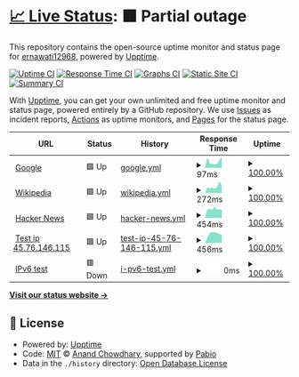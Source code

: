 # [📈 Live Status](https://page.ezshopnet.com.hk): <!--live status--> **🟧 Partial outage**

This repository contains the open-source uptime monitor and status page for [ernawati12968](https://page.ezshopnet.com.hk), powered by [Upptime](https://github.com/upptime/upptime).

[![Uptime CI](https://github.com/ernawati12968/uptime/workflows/Uptime%20CI/badge.svg)](https://github.com/ernawati12968/uptime/actions?query=workflow%3A%22Uptime+CI%22)
[![Response Time CI](https://github.com/ernawati12968/uptime/workflows/Response%20Time%20CI/badge.svg)](https://github.com/ernawati12968/uptime/actions?query=workflow%3A%22Response+Time+CI%22)
[![Graphs CI](https://github.com/ernawati12968/uptime/workflows/Graphs%20CI/badge.svg)](https://github.com/ernawati12968/uptime/actions?query=workflow%3A%22Graphs+CI%22)
[![Static Site CI](https://github.com/ernawati12968/uptime/workflows/Static%20Site%20CI/badge.svg)](https://github.com/ernawati12968/uptime/actions?query=workflow%3A%22Static+Site+CI%22)
[![Summary CI](https://github.com/ernawati12968/uptime/workflows/Summary%20CI/badge.svg)](https://github.com/ernawati12968/uptime/actions?query=workflow%3A%22Summary+CI%22)

With [Upptime](https://upptime.js.org), you can get your own unlimited and free uptime monitor and status page, powered entirely by a GitHub repository. We use [Issues](https://github.com/ernawati12968/uptime/issues) as incident reports, [Actions](https://github.com/ernawati12968/uptime/actions) as uptime monitors, and [Pages](https://page.ezshopnet.com.hk) for the status page.

<!--start: status pages-->
<!-- This summary is generated by Upptime (https://github.com/upptime/upptime) -->
<!-- Do not edit this manually, your changes will be overwritten -->
<!-- prettier-ignore -->
| URL | Status | History | Response Time | Uptime |
| --- | ------ | ------- | ------------- | ------ |
| <img alt="" src="https://icons.duckduckgo.com/ip3/www.google.com.ico" height="13"> [Google](https://www.google.com) | 🟩 Up | [google.yml](https://github.com/ernawati12968/uptime/commits/HEAD/history/google.yml) | <details><summary><img alt="Response time graph" src="./graphs/google/response-time-week.png" height="20"> 97ms</summary><br><a href="https://page.ezshopnet.com.hk/history/google"><img alt="Response time 97" src="https://img.shields.io/endpoint?url=https%3A%2F%2Fraw.githubusercontent.com%2Fernawati12968%2Fuptime%2FHEAD%2Fapi%2Fgoogle%2Fresponse-time.json"></a><br><a href="https://page.ezshopnet.com.hk/history/google"><img alt="24-hour response time 97" src="https://img.shields.io/endpoint?url=https%3A%2F%2Fraw.githubusercontent.com%2Fernawati12968%2Fuptime%2FHEAD%2Fapi%2Fgoogle%2Fresponse-time-day.json"></a><br><a href="https://page.ezshopnet.com.hk/history/google"><img alt="7-day response time 97" src="https://img.shields.io/endpoint?url=https%3A%2F%2Fraw.githubusercontent.com%2Fernawati12968%2Fuptime%2FHEAD%2Fapi%2Fgoogle%2Fresponse-time-week.json"></a><br><a href="https://page.ezshopnet.com.hk/history/google"><img alt="30-day response time 97" src="https://img.shields.io/endpoint?url=https%3A%2F%2Fraw.githubusercontent.com%2Fernawati12968%2Fuptime%2FHEAD%2Fapi%2Fgoogle%2Fresponse-time-month.json"></a><br><a href="https://page.ezshopnet.com.hk/history/google"><img alt="1-year response time 97" src="https://img.shields.io/endpoint?url=https%3A%2F%2Fraw.githubusercontent.com%2Fernawati12968%2Fuptime%2FHEAD%2Fapi%2Fgoogle%2Fresponse-time-year.json"></a></details> | <details><summary><a href="https://page.ezshopnet.com.hk/history/google">100.00%</a></summary><a href="https://page.ezshopnet.com.hk/history/google"><img alt="All-time uptime 100.00%" src="https://img.shields.io/endpoint?url=https%3A%2F%2Fraw.githubusercontent.com%2Fernawati12968%2Fuptime%2FHEAD%2Fapi%2Fgoogle%2Fuptime.json"></a><br><a href="https://page.ezshopnet.com.hk/history/google"><img alt="24-hour uptime 100.00%" src="https://img.shields.io/endpoint?url=https%3A%2F%2Fraw.githubusercontent.com%2Fernawati12968%2Fuptime%2FHEAD%2Fapi%2Fgoogle%2Fuptime-day.json"></a><br><a href="https://page.ezshopnet.com.hk/history/google"><img alt="7-day uptime 100.00%" src="https://img.shields.io/endpoint?url=https%3A%2F%2Fraw.githubusercontent.com%2Fernawati12968%2Fuptime%2FHEAD%2Fapi%2Fgoogle%2Fuptime-week.json"></a><br><a href="https://page.ezshopnet.com.hk/history/google"><img alt="30-day uptime 100.00%" src="https://img.shields.io/endpoint?url=https%3A%2F%2Fraw.githubusercontent.com%2Fernawati12968%2Fuptime%2FHEAD%2Fapi%2Fgoogle%2Fuptime-month.json"></a><br><a href="https://page.ezshopnet.com.hk/history/google"><img alt="1-year uptime 100.00%" src="https://img.shields.io/endpoint?url=https%3A%2F%2Fraw.githubusercontent.com%2Fernawati12968%2Fuptime%2FHEAD%2Fapi%2Fgoogle%2Fuptime-year.json"></a></details>
| <img alt="" src="https://icons.duckduckgo.com/ip3/en.wikipedia.org.ico" height="13"> [Wikipedia](https://en.wikipedia.org) | 🟩 Up | [wikipedia.yml](https://github.com/ernawati12968/uptime/commits/HEAD/history/wikipedia.yml) | <details><summary><img alt="Response time graph" src="./graphs/wikipedia/response-time-week.png" height="20"> 272ms</summary><br><a href="https://page.ezshopnet.com.hk/history/wikipedia"><img alt="Response time 272" src="https://img.shields.io/endpoint?url=https%3A%2F%2Fraw.githubusercontent.com%2Fernawati12968%2Fuptime%2FHEAD%2Fapi%2Fwikipedia%2Fresponse-time.json"></a><br><a href="https://page.ezshopnet.com.hk/history/wikipedia"><img alt="24-hour response time 272" src="https://img.shields.io/endpoint?url=https%3A%2F%2Fraw.githubusercontent.com%2Fernawati12968%2Fuptime%2FHEAD%2Fapi%2Fwikipedia%2Fresponse-time-day.json"></a><br><a href="https://page.ezshopnet.com.hk/history/wikipedia"><img alt="7-day response time 272" src="https://img.shields.io/endpoint?url=https%3A%2F%2Fraw.githubusercontent.com%2Fernawati12968%2Fuptime%2FHEAD%2Fapi%2Fwikipedia%2Fresponse-time-week.json"></a><br><a href="https://page.ezshopnet.com.hk/history/wikipedia"><img alt="30-day response time 272" src="https://img.shields.io/endpoint?url=https%3A%2F%2Fraw.githubusercontent.com%2Fernawati12968%2Fuptime%2FHEAD%2Fapi%2Fwikipedia%2Fresponse-time-month.json"></a><br><a href="https://page.ezshopnet.com.hk/history/wikipedia"><img alt="1-year response time 272" src="https://img.shields.io/endpoint?url=https%3A%2F%2Fraw.githubusercontent.com%2Fernawati12968%2Fuptime%2FHEAD%2Fapi%2Fwikipedia%2Fresponse-time-year.json"></a></details> | <details><summary><a href="https://page.ezshopnet.com.hk/history/wikipedia">100.00%</a></summary><a href="https://page.ezshopnet.com.hk/history/wikipedia"><img alt="All-time uptime 100.00%" src="https://img.shields.io/endpoint?url=https%3A%2F%2Fraw.githubusercontent.com%2Fernawati12968%2Fuptime%2FHEAD%2Fapi%2Fwikipedia%2Fuptime.json"></a><br><a href="https://page.ezshopnet.com.hk/history/wikipedia"><img alt="24-hour uptime 100.00%" src="https://img.shields.io/endpoint?url=https%3A%2F%2Fraw.githubusercontent.com%2Fernawati12968%2Fuptime%2FHEAD%2Fapi%2Fwikipedia%2Fuptime-day.json"></a><br><a href="https://page.ezshopnet.com.hk/history/wikipedia"><img alt="7-day uptime 100.00%" src="https://img.shields.io/endpoint?url=https%3A%2F%2Fraw.githubusercontent.com%2Fernawati12968%2Fuptime%2FHEAD%2Fapi%2Fwikipedia%2Fuptime-week.json"></a><br><a href="https://page.ezshopnet.com.hk/history/wikipedia"><img alt="30-day uptime 100.00%" src="https://img.shields.io/endpoint?url=https%3A%2F%2Fraw.githubusercontent.com%2Fernawati12968%2Fuptime%2FHEAD%2Fapi%2Fwikipedia%2Fuptime-month.json"></a><br><a href="https://page.ezshopnet.com.hk/history/wikipedia"><img alt="1-year uptime 100.00%" src="https://img.shields.io/endpoint?url=https%3A%2F%2Fraw.githubusercontent.com%2Fernawati12968%2Fuptime%2FHEAD%2Fapi%2Fwikipedia%2Fuptime-year.json"></a></details>
| <img alt="" src="https://icons.duckduckgo.com/ip3/news.ycombinator.com.ico" height="13"> [Hacker News](https://news.ycombinator.com) | 🟩 Up | [hacker-news.yml](https://github.com/ernawati12968/uptime/commits/HEAD/history/hacker-news.yml) | <details><summary><img alt="Response time graph" src="./graphs/hacker-news/response-time-week.png" height="20"> 454ms</summary><br><a href="https://page.ezshopnet.com.hk/history/hacker-news"><img alt="Response time 454" src="https://img.shields.io/endpoint?url=https%3A%2F%2Fraw.githubusercontent.com%2Fernawati12968%2Fuptime%2FHEAD%2Fapi%2Fhacker-news%2Fresponse-time.json"></a><br><a href="https://page.ezshopnet.com.hk/history/hacker-news"><img alt="24-hour response time 454" src="https://img.shields.io/endpoint?url=https%3A%2F%2Fraw.githubusercontent.com%2Fernawati12968%2Fuptime%2FHEAD%2Fapi%2Fhacker-news%2Fresponse-time-day.json"></a><br><a href="https://page.ezshopnet.com.hk/history/hacker-news"><img alt="7-day response time 454" src="https://img.shields.io/endpoint?url=https%3A%2F%2Fraw.githubusercontent.com%2Fernawati12968%2Fuptime%2FHEAD%2Fapi%2Fhacker-news%2Fresponse-time-week.json"></a><br><a href="https://page.ezshopnet.com.hk/history/hacker-news"><img alt="30-day response time 454" src="https://img.shields.io/endpoint?url=https%3A%2F%2Fraw.githubusercontent.com%2Fernawati12968%2Fuptime%2FHEAD%2Fapi%2Fhacker-news%2Fresponse-time-month.json"></a><br><a href="https://page.ezshopnet.com.hk/history/hacker-news"><img alt="1-year response time 454" src="https://img.shields.io/endpoint?url=https%3A%2F%2Fraw.githubusercontent.com%2Fernawati12968%2Fuptime%2FHEAD%2Fapi%2Fhacker-news%2Fresponse-time-year.json"></a></details> | <details><summary><a href="https://page.ezshopnet.com.hk/history/hacker-news">100.00%</a></summary><a href="https://page.ezshopnet.com.hk/history/hacker-news"><img alt="All-time uptime 100.00%" src="https://img.shields.io/endpoint?url=https%3A%2F%2Fraw.githubusercontent.com%2Fernawati12968%2Fuptime%2FHEAD%2Fapi%2Fhacker-news%2Fuptime.json"></a><br><a href="https://page.ezshopnet.com.hk/history/hacker-news"><img alt="24-hour uptime 100.00%" src="https://img.shields.io/endpoint?url=https%3A%2F%2Fraw.githubusercontent.com%2Fernawati12968%2Fuptime%2FHEAD%2Fapi%2Fhacker-news%2Fuptime-day.json"></a><br><a href="https://page.ezshopnet.com.hk/history/hacker-news"><img alt="7-day uptime 100.00%" src="https://img.shields.io/endpoint?url=https%3A%2F%2Fraw.githubusercontent.com%2Fernawati12968%2Fuptime%2FHEAD%2Fapi%2Fhacker-news%2Fuptime-week.json"></a><br><a href="https://page.ezshopnet.com.hk/history/hacker-news"><img alt="30-day uptime 100.00%" src="https://img.shields.io/endpoint?url=https%3A%2F%2Fraw.githubusercontent.com%2Fernawati12968%2Fuptime%2FHEAD%2Fapi%2Fhacker-news%2Fuptime-month.json"></a><br><a href="https://page.ezshopnet.com.hk/history/hacker-news"><img alt="1-year uptime 100.00%" src="https://img.shields.io/endpoint?url=https%3A%2F%2Fraw.githubusercontent.com%2Fernawati12968%2Fuptime%2FHEAD%2Fapi%2Fhacker-news%2Fuptime-year.json"></a></details>
| <img alt="" src="https://icons.duckduckgo.com/ip3/45.76.146.115.ico" height="13"> [Test ip 45.76.146.115](http://45.76.146.115) | 🟩 Up | [test-ip-45-76-146-115.yml](https://github.com/ernawati12968/uptime/commits/HEAD/history/test-ip-45-76-146-115.yml) | <details><summary><img alt="Response time graph" src="./graphs/test-ip-45-76-146-115/response-time-week.png" height="20"> 456ms</summary><br><a href="https://page.ezshopnet.com.hk/history/test-ip-45-76-146-115"><img alt="Response time 456" src="https://img.shields.io/endpoint?url=https%3A%2F%2Fraw.githubusercontent.com%2Fernawati12968%2Fuptime%2FHEAD%2Fapi%2Ftest-ip-45-76-146-115%2Fresponse-time.json"></a><br><a href="https://page.ezshopnet.com.hk/history/test-ip-45-76-146-115"><img alt="24-hour response time 456" src="https://img.shields.io/endpoint?url=https%3A%2F%2Fraw.githubusercontent.com%2Fernawati12968%2Fuptime%2FHEAD%2Fapi%2Ftest-ip-45-76-146-115%2Fresponse-time-day.json"></a><br><a href="https://page.ezshopnet.com.hk/history/test-ip-45-76-146-115"><img alt="7-day response time 456" src="https://img.shields.io/endpoint?url=https%3A%2F%2Fraw.githubusercontent.com%2Fernawati12968%2Fuptime%2FHEAD%2Fapi%2Ftest-ip-45-76-146-115%2Fresponse-time-week.json"></a><br><a href="https://page.ezshopnet.com.hk/history/test-ip-45-76-146-115"><img alt="30-day response time 456" src="https://img.shields.io/endpoint?url=https%3A%2F%2Fraw.githubusercontent.com%2Fernawati12968%2Fuptime%2FHEAD%2Fapi%2Ftest-ip-45-76-146-115%2Fresponse-time-month.json"></a><br><a href="https://page.ezshopnet.com.hk/history/test-ip-45-76-146-115"><img alt="1-year response time 456" src="https://img.shields.io/endpoint?url=https%3A%2F%2Fraw.githubusercontent.com%2Fernawati12968%2Fuptime%2FHEAD%2Fapi%2Ftest-ip-45-76-146-115%2Fresponse-time-year.json"></a></details> | <details><summary><a href="https://page.ezshopnet.com.hk/history/test-ip-45-76-146-115">100.00%</a></summary><a href="https://page.ezshopnet.com.hk/history/test-ip-45-76-146-115"><img alt="All-time uptime 100.00%" src="https://img.shields.io/endpoint?url=https%3A%2F%2Fraw.githubusercontent.com%2Fernawati12968%2Fuptime%2FHEAD%2Fapi%2Ftest-ip-45-76-146-115%2Fuptime.json"></a><br><a href="https://page.ezshopnet.com.hk/history/test-ip-45-76-146-115"><img alt="24-hour uptime 100.00%" src="https://img.shields.io/endpoint?url=https%3A%2F%2Fraw.githubusercontent.com%2Fernawati12968%2Fuptime%2FHEAD%2Fapi%2Ftest-ip-45-76-146-115%2Fuptime-day.json"></a><br><a href="https://page.ezshopnet.com.hk/history/test-ip-45-76-146-115"><img alt="7-day uptime 100.00%" src="https://img.shields.io/endpoint?url=https%3A%2F%2Fraw.githubusercontent.com%2Fernawati12968%2Fuptime%2FHEAD%2Fapi%2Ftest-ip-45-76-146-115%2Fuptime-week.json"></a><br><a href="https://page.ezshopnet.com.hk/history/test-ip-45-76-146-115"><img alt="30-day uptime 100.00%" src="https://img.shields.io/endpoint?url=https%3A%2F%2Fraw.githubusercontent.com%2Fernawati12968%2Fuptime%2FHEAD%2Fapi%2Ftest-ip-45-76-146-115%2Fuptime-month.json"></a><br><a href="https://page.ezshopnet.com.hk/history/test-ip-45-76-146-115"><img alt="1-year uptime 100.00%" src="https://img.shields.io/endpoint?url=https%3A%2F%2Fraw.githubusercontent.com%2Fernawati12968%2Fuptime%2FHEAD%2Fapi%2Ftest-ip-45-76-146-115%2Fuptime-year.json"></a></details>
| <img alt="" src="https://icons.duckduckgo.com/ip3/null.ico" height="13"> [IPv6 test](forwardemail.net) | 🟥 Down | [i-pv6-test.yml](https://github.com/ernawati12968/uptime/commits/HEAD/history/i-pv6-test.yml) | <details><summary><img alt="Response time graph" src="./graphs/i-pv6-test/response-time-week.png" height="20"> 0ms</summary><br><a href="https://page.ezshopnet.com.hk/history/i-pv6-test"><img alt="Response time 0" src="https://img.shields.io/endpoint?url=https%3A%2F%2Fraw.githubusercontent.com%2Fernawati12968%2Fuptime%2FHEAD%2Fapi%2Fi-pv6-test%2Fresponse-time.json"></a><br><a href="https://page.ezshopnet.com.hk/history/i-pv6-test"><img alt="24-hour response time 0" src="https://img.shields.io/endpoint?url=https%3A%2F%2Fraw.githubusercontent.com%2Fernawati12968%2Fuptime%2FHEAD%2Fapi%2Fi-pv6-test%2Fresponse-time-day.json"></a><br><a href="https://page.ezshopnet.com.hk/history/i-pv6-test"><img alt="7-day response time 0" src="https://img.shields.io/endpoint?url=https%3A%2F%2Fraw.githubusercontent.com%2Fernawati12968%2Fuptime%2FHEAD%2Fapi%2Fi-pv6-test%2Fresponse-time-week.json"></a><br><a href="https://page.ezshopnet.com.hk/history/i-pv6-test"><img alt="30-day response time 0" src="https://img.shields.io/endpoint?url=https%3A%2F%2Fraw.githubusercontent.com%2Fernawati12968%2Fuptime%2FHEAD%2Fapi%2Fi-pv6-test%2Fresponse-time-month.json"></a><br><a href="https://page.ezshopnet.com.hk/history/i-pv6-test"><img alt="1-year response time 0" src="https://img.shields.io/endpoint?url=https%3A%2F%2Fraw.githubusercontent.com%2Fernawati12968%2Fuptime%2FHEAD%2Fapi%2Fi-pv6-test%2Fresponse-time-year.json"></a></details> | <details><summary><a href="https://page.ezshopnet.com.hk/history/i-pv6-test">100.00%</a></summary><a href="https://page.ezshopnet.com.hk/history/i-pv6-test"><img alt="All-time uptime 100.00%" src="https://img.shields.io/endpoint?url=https%3A%2F%2Fraw.githubusercontent.com%2Fernawati12968%2Fuptime%2FHEAD%2Fapi%2Fi-pv6-test%2Fuptime.json"></a><br><a href="https://page.ezshopnet.com.hk/history/i-pv6-test"><img alt="24-hour uptime 100.00%" src="https://img.shields.io/endpoint?url=https%3A%2F%2Fraw.githubusercontent.com%2Fernawati12968%2Fuptime%2FHEAD%2Fapi%2Fi-pv6-test%2Fuptime-day.json"></a><br><a href="https://page.ezshopnet.com.hk/history/i-pv6-test"><img alt="7-day uptime 100.00%" src="https://img.shields.io/endpoint?url=https%3A%2F%2Fraw.githubusercontent.com%2Fernawati12968%2Fuptime%2FHEAD%2Fapi%2Fi-pv6-test%2Fuptime-week.json"></a><br><a href="https://page.ezshopnet.com.hk/history/i-pv6-test"><img alt="30-day uptime 100.00%" src="https://img.shields.io/endpoint?url=https%3A%2F%2Fraw.githubusercontent.com%2Fernawati12968%2Fuptime%2FHEAD%2Fapi%2Fi-pv6-test%2Fuptime-month.json"></a><br><a href="https://page.ezshopnet.com.hk/history/i-pv6-test"><img alt="1-year uptime 100.00%" src="https://img.shields.io/endpoint?url=https%3A%2F%2Fraw.githubusercontent.com%2Fernawati12968%2Fuptime%2FHEAD%2Fapi%2Fi-pv6-test%2Fuptime-year.json"></a></details>

<!--end: status pages-->

[**Visit our status website →**](https://page.ezshopnet.com.hk)

## 📄 License

- Powered by: [Upptime](https://github.com/upptime/upptime)
- Code: [MIT](./LICENSE) © [Anand Chowdhary](https://anandchowdhary.com), supported by [Pabio](https://pabio.com)
- Data in the `./history` directory: [Open Database License](https://opendatacommons.org/licenses/odbl/1-0/)
